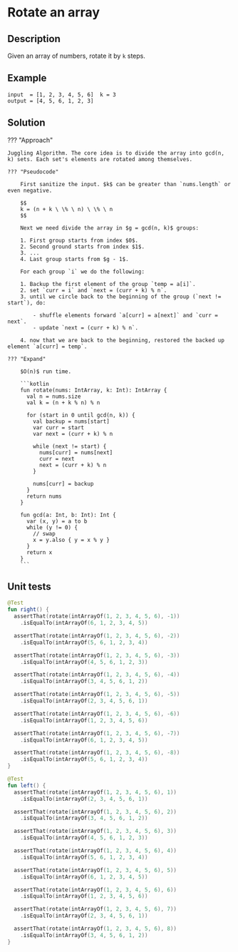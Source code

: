 # Rotate an array

## Description

Given an array of numbers, rotate it by `k` steps.

## Example

```
input  = [1, 2, 3, 4, 5, 6]  k = 3 
output = [4, 5, 6, 1, 2, 3]
```

## Solution

??? "Approach"

    Juggling Algorithm. The core idea is to divide the array into gcd(n, k) sets. Each set's elements are rotated among themselves.

    ??? "Pseudocode"

        First sanitize the input. $k$ can be greater than `nums.length` or even negative. 

        $$
        k = (n + k \ \% \ n) \ \% \ n
        $$

        Next we need divide the array in $g = gcd(n, k)$ groups:

        1. First group starts from index $0$.
        2. Second ground starts from index $1$.
        3. ...
        4. Last group starts from $g - 1$.

        For each group `i` we do the following:

        1. Backup the first element of the group `temp = a[i]`.
        2. set `curr = i` and `next = (curr + k) % n`.
        3. until we circle back to the beginning of the group (`next != start`), do:
          
            - shuffle elements forward `a[curr] = a[next]` and `curr = next`.
            - update `next = (curr + k) % n`.

        4. now that we are back to the beginning, restored the backed up element `a[curr] = temp`.

    ??? "Expand"

        $O(n)$ run time.

        ```kotlin
        fun rotate(nums: IntArray, k: Int): IntArray {
          val n = nums.size
          val k = (n + k % n) % n

          for (start in 0 until gcd(n, k)) {
            val backup = nums[start]
            var curr = start
            var next = (curr + k) % n

            while (next != start) {
              nums[curr] = nums[next]
              curr = next
              next = (curr + k) % n
            }

            nums[curr] = backup
          }
          return nums
        }

        fun gcd(a: Int, b: Int): Int {
          var (x, y) = a to b
          while (y != 0) {
            // swap
            x = y.also { y = x % y }
          }
          return x
        }
        ```

## Unit tests

```kotlin
@Test
fun right() {
  assertThat(rotate(intArrayOf(1, 2, 3, 4, 5, 6), -1))
    .isEqualTo(intArrayOf(6, 1, 2, 3, 4, 5))

  assertThat(rotate(intArrayOf(1, 2, 3, 4, 5, 6), -2))
    .isEqualTo(intArrayOf(5, 6, 1, 2, 3, 4))

  assertThat(rotate(intArrayOf(1, 2, 3, 4, 5, 6), -3))
    .isEqualTo(intArrayOf(4, 5, 6, 1, 2, 3))

  assertThat(rotate(intArrayOf(1, 2, 3, 4, 5, 6), -4))
    .isEqualTo(intArrayOf(3, 4, 5, 6, 1, 2))

  assertThat(rotate(intArrayOf(1, 2, 3, 4, 5, 6), -5))
    .isEqualTo(intArrayOf(2, 3, 4, 5, 6, 1))

  assertThat(rotate(intArrayOf(1, 2, 3, 4, 5, 6), -6))
    .isEqualTo(intArrayOf(1, 2, 3, 4, 5, 6))

  assertThat(rotate(intArrayOf(1, 2, 3, 4, 5, 6), -7))
    .isEqualTo(intArrayOf(6, 1, 2, 3, 4, 5))

  assertThat(rotate(intArrayOf(1, 2, 3, 4, 5, 6), -8))
    .isEqualTo(intArrayOf(5, 6, 1, 2, 3, 4))
}

@Test
fun left() {
  assertThat(rotate(intArrayOf(1, 2, 3, 4, 5, 6), 1))
    .isEqualTo(intArrayOf(2, 3, 4, 5, 6, 1))

  assertThat(rotate(intArrayOf(1, 2, 3, 4, 5, 6), 2))
    .isEqualTo(intArrayOf(3, 4, 5, 6, 1, 2))

  assertThat(rotate(intArrayOf(1, 2, 3, 4, 5, 6), 3))
    .isEqualTo(intArrayOf(4, 5, 6, 1, 2, 3))

  assertThat(rotate(intArrayOf(1, 2, 3, 4, 5, 6), 4))
    .isEqualTo(intArrayOf(5, 6, 1, 2, 3, 4))

  assertThat(rotate(intArrayOf(1, 2, 3, 4, 5, 6), 5))
    .isEqualTo(intArrayOf(6, 1, 2, 3, 4, 5))

  assertThat(rotate(intArrayOf(1, 2, 3, 4, 5, 6), 6))
    .isEqualTo(intArrayOf(1, 2, 3, 4, 5, 6))

  assertThat(rotate(intArrayOf(1, 2, 3, 4, 5, 6), 7))
    .isEqualTo(intArrayOf(2, 3, 4, 5, 6, 1))

  assertThat(rotate(intArrayOf(1, 2, 3, 4, 5, 6), 8))
    .isEqualTo(intArrayOf(3, 4, 5, 6, 1, 2))
}
```




